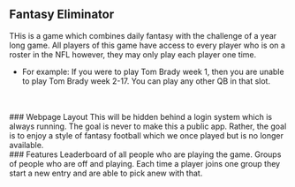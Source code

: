 ## Fantasy Eliminator
THis is a game which combines daily fantasy with the challenge of a year long game. All players of this game have access to every player who is on a roster in the NFL however, they may only play each player one time.
- For example: If you were to play Tom Brady week 1, then you are unable to play Tom Brady week 2-17. You can play any other QB in that slot.
<br />
<br />
### Webpage Layout
This will be hidden behind a login system which is always running. The goal is never to make this a public app. Rather, the goal is to enjoy a style of fantasy football which we once played but is no longer available.<br />
### Features
Leaderboard of all people who are playing the game.
Groups of people who are off and playing.
Each time a player joins one group they start a new entry and are able to pick anew with that.